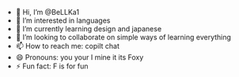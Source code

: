 - 👋 Hi, I’m @BeLLKa1
- 👀 I’m interested in languages
- 🌱 I’m currently learning design and japanese
- 💞️ I’m looking to collaborate on simple ways of learning everything
- 📫 How to reach me: copilt chat
- 😄 Pronouns: you your I mine it its Foxy
- ⚡ Fun fact: F is for fun

<!---
BeLLKa1/BeLLKa1 is a ✨ special ✨ repository because its `README.md` (this file) appears on your GitHub profile.
You can click the Preview link to take a look at your changes.
--->
